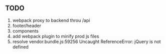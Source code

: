 ## TODO

  1. webpack proxy to backend throu /api
  2. footer/header
  3. components
  4. add webpack plugin to minify prod js files
  5. resolve vendor.bundle.js:59256 Uncaught ReferenceError: jQuery is not defined
